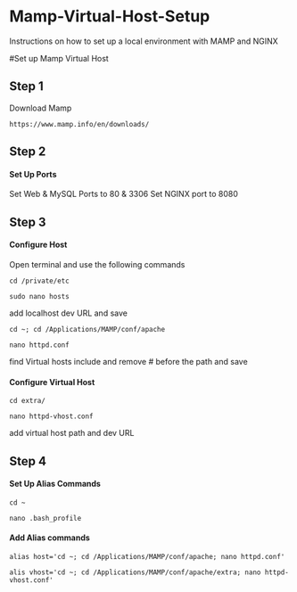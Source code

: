 # Mamp-Virtual-Host-Setup
Instructions on how to set up a local environment with MAMP and NGINX

#Set up Mamp Virtual Host

## Step 1

Download Mamp
```
https://www.mamp.info/en/downloads/
```

## Step 2

#### Set Up Ports
Set Web & MySQL Ports to 80 & 3306
Set NGINX port to 8080

## Step 3

#### Configure Host
Open terminal and use the following commands
```
cd /private/etc
```
```
sudo nano hosts
```
add localhost dev URL and save
```
cd ~; cd /Applications/MAMP/conf/apache
```
```
nano httpd.conf
```
find Virtual hosts include and remove # before the path and save

#### Configure Virtual Host
```
cd extra/
```
```
nano httpd-vhost.conf
```
add virtual host path and dev URL

## Step 4

#### Set Up Alias Commands
```
cd ~
```
```
nano .bash_profile
```
#### Add Alias commands
```
alias host='cd ~; cd /Applications/MAMP/conf/apache; nano httpd.conf'
```
```
alis vhost='cd ~; cd /Applications/MAMP/conf/apache/extra; nano httpd-vhost.conf'
```

